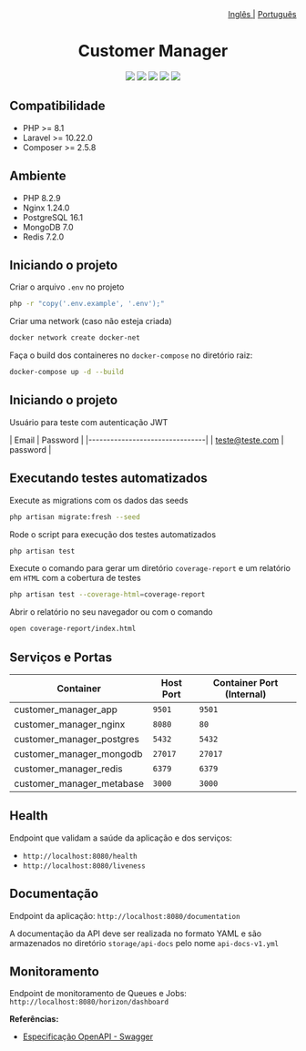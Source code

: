 <div align='right'>
    <a href="./README.md">Inglês |</a>
    <a href="./PORTUGUESE.md">Português</a>
</div>

<div align='center'>
    <h1>Customer Manager</h1>
    <a href="https://www.linkedin.com/in/leonardo-akio/" target="_blank"><img src="https://img.shields.io/badge/LinkedIn%20-blue?style=flat&logo=linkedin&labelColor=blue" target="_blank"></a> 
    <img src="https://img.shields.io/badge/version-v0.1-blue"/>
    <img src="https://img.shields.io/github/contributors/akioleo/MoneyTransaction_v2"/>
    <img src="https://img.shields.io/github/stars/akioleo/MoneyTransaction_v2?style=sociale"/>
    <img src="https://img.shields.io/github/forks/akioleo/MoneyTransaction_v2?style=social"/>
</div>


## Compatibilidade

- PHP >= 8.1
- Laravel >= 10.22.0
- Composer >= 2.5.8

## Ambiente

- PHP 8.2.9
- Nginx 1.24.0
- PostgreSQL 16.1
- MongoDB 7.0
- Redis 7.2.0

## Iniciando o projeto

Criar o arquivo `.env` no projeto
```bash
php -r "copy('.env.example', '.env');"
```
Criar uma network (caso não esteja criada)
```bash
docker network create docker-net
```
Faça o build dos containeres no `docker-compose` no diretório raiz:
```bash
docker-compose up -d --build
```

## Iniciando o projeto

Usuário para teste com autenticação JWT

| Email            |  Password   |
|--------------------------------|
| teste@teste.com  |  password   |


## Executando testes automatizados

Execute as migrations com os dados das seeds
```bash
php artisan migrate:fresh --seed
```
Rode o script para execução dos testes automatizados
```bash
php artisan test
```
Execute o comando para gerar um diretório `coverage-report` e um relatório em `HTML` com a cobertura de testes 
```bash
php artisan test --coverage-html=coverage-report
```
Abrir o relatório no seu navegador ou com o comando
```bash
open coverage-report/index.html
```

## Serviços e Portas

| Container                   | Host Port | Container Port (Internal) |
| --------------------------- | --------- | ------------------------- |
| customer_manager_app        | `9501`    | `9501`                    |
| customer_manager_nginx      | `8080`    | `80`                      |
| customer_manager_postgres   | `5432`    | `5432`                    |
| customer_manager_mongodb    | `27017`   | `27017`                   |
| customer_manager_redis      | `6379`    | `6379`                    |
| customer_manager_metabase   | `3000`    | `3000`                    |

## Health

Endpoint que validam a saúde da aplicação e dos serviços:

- `http://localhost:8080/health`
- `http://localhost:8080/liveness`

## Documentação 

Endpoint da aplicação: `http://localhost:8080/documentation`

A documentação da API deve ser realizada no formato YAML e são armazenados no diretório `storage/api-docs` pelo nome `api-docs-v1.yml`

## Monitoramento

Endpoint de monitoramento de Queues e Jobs: `http://localhost:8080/horizon/dashboard`

**Referências:**

- [Especificação OpenAPI - Swagger](https://swagger.io/specification/)

